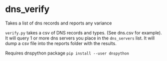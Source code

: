 # dns_verify
Takes a list of dns records and reports any variance

`verify.py` takes a csv of DNS records and types. (See dns.csv for example). It will query 1 or more dns servers you place in the `dns_servers` list. It will dump a csv file into the reports folder with the results.

Requires dnspython package
`pip install --user dnspython`
